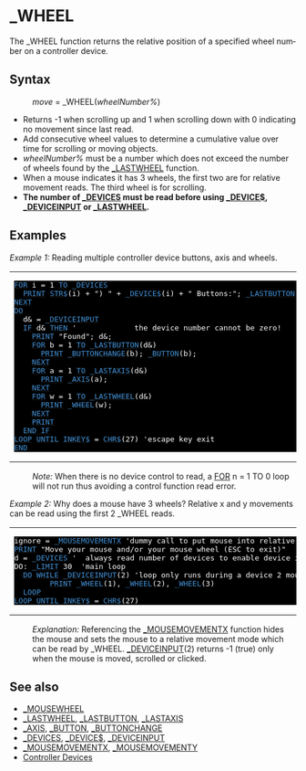 <style>pre.codeide, pre.outputfixed, .outputcrt0 { background-color: #000 !important; color: #FFF !important; }</style><!DOCTYPE html>
<html class="client-nojs" dir="ltr" lang="en">
<head>
<title>_WHEEL - QB64 Phoenix Edition Wiki</title>
</head>
<body class="mediawiki ltr sitedir-ltr mw-hide-empty-elt ns-0 ns-subject page-WHEEL rootpage-WHEEL skin-vector action-view skin-vector-legacy vector-feature-language-in-header-enabled vector-feature-language-in-main-page-header-disabled vector-feature-language-alert-in-sidebar-disabled vector-feature-sticky-header-disabled vector-feature-sticky-header-edit-disabled vector-feature-table-of-contents-disabled vector-feature-visual-enhancement-next-disabled">
<div class="mw-body" id="content" role="main">
<a id="top"></a>
<h1 class="firstHeading mw-first-heading" id="firstHeading">_WHEEL</h1>
<div class="vector-body" id="bodyContent">
<div class="mw-body-content mw-content-ltr" dir="ltr" id="mw-content-text" lang="en"><div class="mw-parser-output"><p>The <a class="mw-selflink selflink">_WHEEL</a> function returns the relative position of a specified wheel number on a controller device.
</p>
<h2><span class="mw-headline" id="Syntax">Syntax</span></h2>
<dl><dd><i>move</i> = <a class="mw-selflink selflink">_WHEEL</a>(<i>wheelNumber%</i>)</dd></dl>
<p>
</p>
<ul><li>Returns -1 when scrolling up and 1 when scrolling down with 0 indicating no movement since last read.</li>
<li>Add consecutive wheel values to determine a cumulative value over time for scrolling or moving objects.</li>
<li><i>wheelNumber%</i> must be a number which does not exceed the number of wheels found by the <a href="LASTWHEEL" title="LASTWHEEL">_LASTWHEEL</a> function.</li>
<li>When a mouse indicates it has 3 wheels, the first two are for relative movement reads. The third wheel is for scrolling.</li>
<li><b>The number of <a href="DEVICES" title="DEVICES">_DEVICES</a> must be read before using <a href="DEVICE$" title="DEVICE$">_DEVICE$</a>, <a href="DEVICEINPUT" title="DEVICEINPUT">_DEVICEINPUT</a> or <a href="LASTWHEEL" title="LASTWHEEL">_LASTWHEEL</a>.</b></li></ul>
<p>
</p>
<h2><span class="mw-headline" id="Examples">Examples</span></h2>
<p><i>Example 1:</i> Reading multiple controller device buttons, axis and wheels.
</p>
<table cellpadding="15px" width="100%">
<tbody><tr>
<td><pre class="codeide"><a href="FOR...NEXT" title="FOR...NEXT"><span style="color:#4593D8;">FOR</span></a> i = 1 <a href="TO" title="TO"><span style="color:#4593D8;">TO</span></a> <a href="DEVICES" title="DEVICES"><span style="color:#4593D8;">_DEVICES</span></a>
  <a href="PRINT" title="PRINT"><span style="color:#4593D8;">PRINT</span></a> <a href="STR$" title="STR$"><span style="color:#4593D8;">STR$</span></a>(i) + ") " + <a href="DEVICE$" title="DEVICE$"><span style="color:#4593D8;">_DEVICE$</span></a>(i) + " Buttons:"; <a href="LASTBUTTON" title="LASTBUTTON"><span style="color:#4593D8;">_LASTBUTTON</span></a>(i); ",Axis:"; <a href="LASTAXIS" title="LASTAXIS"><span style="color:#4593D8;">_LASTAXIS</span></a>(i); ",Wheel:"; <a href="LASTWHEEL" title="LASTWHEEL"><span style="color:#4593D8;">_LASTWHEEL</span></a>(i)
<a href="NEXT" title="NEXT"><span style="color:#4593D8;">NEXT</span></a>
<a href="DO...LOOP" title="DO...LOOP"><span style="color:#4593D8;">DO</span></a>
  d&amp; = <a href="DEVICEINPUT" title="DEVICEINPUT"><span style="color:#4593D8;">_DEVICEINPUT</span></a>
  <a href="IF...THEN" title="IF...THEN"><span style="color:#4593D8;">IF</span></a> d&amp; <a href="THEN" title="THEN"><span style="color:#4593D8;">THEN</span></a> '             the device number cannot be zero!
    <a href="PRINT" title="PRINT"><span style="color:#4593D8;">PRINT</span></a> "Found"; d&amp;;
    <a href="FOR...NEXT" title="FOR...NEXT"><span style="color:#4593D8;">FOR</span></a> b = 1 <a href="TO" title="TO"><span style="color:#4593D8;">TO</span></a> <a href="LASTBUTTON" title="LASTBUTTON"><span style="color:#4593D8;">_LASTBUTTON</span></a>(d&amp;)
      <a href="PRINT" title="PRINT"><span style="color:#4593D8;">PRINT</span></a> <a href="BUTTONCHANGE" title="BUTTONCHANGE"><span style="color:#4593D8;">_BUTTONCHANGE</span></a>(b); <a href="BUTTON" title="BUTTON"><span style="color:#4593D8;">_BUTTON</span></a>(b);
    <a href="NEXT" title="NEXT"><span style="color:#4593D8;">NEXT</span></a>
    <a href="FOR...NEXT" title="FOR...NEXT"><span style="color:#4593D8;">FOR</span></a> a = 1 <a href="TO" title="TO"><span style="color:#4593D8;">TO</span></a> <a href="LASTAXIS" title="LASTAXIS"><span style="color:#4593D8;">_LASTAXIS</span></a>(d&amp;)
      <a href="PRINT" title="PRINT"><span style="color:#4593D8;">PRINT</span></a> <a href="AXIS" title="AXIS"><span style="color:#4593D8;">_AXIS</span></a>(a);
    <a href="NEXT" title="NEXT"><span style="color:#4593D8;">NEXT</span></a>
    <a href="FOR...NEXT" title="FOR...NEXT"><span style="color:#4593D8;">FOR</span></a> w = 1 <a href="TO" title="TO"><span style="color:#4593D8;">TO</span></a> <a href="LASTWHEEL" title="LASTWHEEL"><span style="color:#4593D8;">_LASTWHEEL</span></a>(d&amp;)
      <a href="PRINT" title="PRINT"><span style="color:#4593D8;">PRINT</span></a> <a class="mw-selflink selflink"><span style="color:#4593D8;">_WHEEL</span></a>(w);
    <a href="NEXT" title="NEXT"><span style="color:#4593D8;">NEXT</span></a>
    <a href="PRINT" title="PRINT"><span style="color:#4593D8;">PRINT</span></a>
  <a class="mw-redirect" href="END_IF" title="END IF"><span style="color:#4593D8;">END IF</span></a>
<a href="LOOP" title="LOOP"><span style="color:#4593D8;">LOOP</span></a> <a href="UNTIL" title="UNTIL"><span style="color:#4593D8;">UNTIL</span></a> <a href="INKEY$" title="INKEY$"><span style="color:#4593D8;">INKEY$</span></a> = <a href="CHR$" title="CHR$"><span style="color:#4593D8;">CHR$</span></a>(27) 'escape key exit
<a href="END" title="END"><span style="color:#4593D8;">END</span></a>
</pre>
</td></tr></tbody></table>
<dl><dd><i>Note:</i> When there is no device control to read, a <a href="FOR...NEXT" title="FOR...NEXT">FOR</a> n = 1 TO 0 loop will not run thus avoiding a control function read error.</dd></dl>
<p>
<i>Example 2:</i> Why does a mouse have 3 wheels? Relative x and y movements can be read using the first 2 _WHEEL reads.
</p>
<table cellpadding="15px" width="100%">
<tbody><tr>
<td><pre class="codeide">ignore = <a href="MOUSEMOVEMENTX" title="MOUSEMOVEMENTX"><span style="color:#4593D8;">_MOUSEMOVEMENTX</span></a> 'dummy call to put mouse into relative movement mode
<a href="PRINT" title="PRINT"><span style="color:#4593D8;">PRINT</span></a> "Move your mouse and/or your mouse wheel (ESC to exit)"
d = <a href="DEVICES" title="DEVICES"><span style="color:#4593D8;">_DEVICES</span></a> '  always read number of devices to enable device input
DO: <a href="LIMIT" title="LIMIT"><span style="color:#4593D8;">_LIMIT</span></a> 30  'main loop
  <a href="DO...LOOP" title="DO...LOOP"><span style="color:#4593D8;">DO</span></a> <a class="mw-redirect" href="WHILE" title="WHILE"><span style="color:#4593D8;">WHILE</span></a> <a href="DEVICEINPUT" title="DEVICEINPUT"><span style="color:#4593D8;">_DEVICEINPUT</span></a>(2) 'loop only runs during a device 2 mouse event
        <a href="PRINT" title="PRINT"><span style="color:#4593D8;">PRINT</span></a> <a class="mw-selflink selflink"><span style="color:#4593D8;">_WHEEL</span></a>(1), <a class="mw-selflink selflink"><span style="color:#4593D8;">_WHEEL</span></a>(2), <a class="mw-selflink selflink"><span style="color:#4593D8;">_WHEEL</span></a>(3)
  <a href="LOOP" title="LOOP"><span style="color:#4593D8;">LOOP</span></a>
<a href="LOOP" title="LOOP"><span style="color:#4593D8;">LOOP</span></a> <a href="UNTIL" title="UNTIL"><span style="color:#4593D8;">UNTIL</span></a> <a href="INKEY$" title="INKEY$"><span style="color:#4593D8;">INKEY$</span></a> = <a href="CHR$" title="CHR$"><span style="color:#4593D8;">CHR$</span></a>(27)
</pre>
</td></tr></tbody></table>
<dl><dd><i>Explanation:</i> Referencing the <a href="MOUSEMOVEMENTX" title="MOUSEMOVEMENTX">_MOUSEMOVEMENTX</a> function hides the mouse and sets the mouse to a relative movement mode which can be read by <a class="mw-selflink selflink">_WHEEL</a>. <a href="DEVICEINPUT" title="DEVICEINPUT">_DEVICEINPUT</a>(2) returns -1 (true) only when the mouse is moved, scrolled or clicked.</dd></dl>
<p>
</p>
<h2><span class="mw-headline" id="See_also">See also</span></h2>
<ul><li><a href="MOUSEWHEEL" title="MOUSEWHEEL">_MOUSEWHEEL</a></li>
<li><a href="LASTWHEEL" title="LASTWHEEL">_LASTWHEEL</a>, <a href="LASTBUTTON" title="LASTBUTTON">_LASTBUTTON</a>, <a href="LASTAXIS" title="LASTAXIS">_LASTAXIS</a></li>
<li><a href="AXIS" title="AXIS">_AXIS</a>, <a href="BUTTON" title="BUTTON">_BUTTON</a>, <a href="BUTTONCHANGE" title="BUTTONCHANGE">_BUTTONCHANGE</a></li>
<li><a href="DEVICES" title="DEVICES">_DEVICES</a>, <a href="DEVICE$" title="DEVICE$">_DEVICE$</a>, <a href="DEVICEINPUT" title="DEVICEINPUT">_DEVICEINPUT</a></li>
<li><a href="MOUSEMOVEMENTX" title="MOUSEMOVEMENTX">_MOUSEMOVEMENTX</a>, <a href="MOUSEMOVEMENTY" title="MOUSEMOVEMENTY">_MOUSEMOVEMENTY</a></li>
<li><a href="Controller_Devices" title="Controller Devices">Controller Devices</a></li></ul>
<p>
</p>
<!-- 
NewPP limit report
Cached time: 20240715062516
Cache expiry: 86400
Reduced expiry: false
Complications: [show‐toc]
CPU time usage: 0.052 seconds
Real time usage: 0.066 seconds
Preprocessor visited node count: 432/1000000
Post‐expand include size: 3752/2097152 bytes
Template argument size: 725/2097152 bytes
Highest expansion depth: 3/100
Expensive parser function count: 0/100
Unstrip recursion depth: 0/20
Unstrip post‐expand size: 0/5000000 bytes
-->
<!--
Transclusion expansion time report (%,ms,calls,template)
100.00%   32.604      1 -total
 17.27%    5.632     57 Template:Cl
 11.49%    3.747      1 Template:PageSyntax
 10.51%    3.426      3 Template:Parameter
  9.89%    3.224      1 Template:PageExamples
  9.50%    3.099      2 Template:CodeStart
  9.15%    2.982      1 Template:PageNavigation
  8.92%    2.909      2 Template:CodeEnd
  8.61%    2.808      1 Template:PageSeeAlso
-->
<!-- Saved in parser cache with key qb64pnix_mw19894-mwmb_:pcache:idhash:363-0!canonical and timestamp 20240715062516 and revision id 6315.
 -->
</div>
</div>
</div>
</div>
</body>
</html>